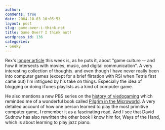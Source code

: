 ```yaml
---
author:
comments: true
date: 2004-10-03 10:05:53
layout: post
slug: game-over-i-think-not
title: Game Over? I think not!
wordpress_id: 136
categories:
- Geeky
---
```


Rex's [longer article](http://www.fimoculous.com/archive/post-701.cfm) this week is, as he puts it, about "game culture -- and how it intersects with movies, music, and digital communication". A very interesting collection of thoughts. and even though I have never really been into computer games (except for a brief flirtation with RSI when Tetris first came out) I'm intrigued by his take on things. Especially the idea of blogging or doing iTunes playlists as a kind of computer game.

He also mentions a new PBS series on the [history of viedogaming](http://www.pbs.org/kcts/videogamerevolution/index.html) which reminded me of a wonderful book called [Pilgrim in the Microworld](http://www.amazon.com/exec/obidos/tg/detail/-/0446375217/104-3970239-0027908?v=glance). A very detailed account of how one person learned to play the most primitive computer game, I remember it as a fascinating read. And I see that David Sudnow has also rewritten the other book I know him for, Ways of the Hand, which is about learning to play jazz piano.

